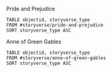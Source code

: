 
Pride and Prejudice
``` dataview
TABLE objectid, storyverse_type
FROM #storyverse/pride-and-prejudice 
SORT storyverse_type ASC
```
Anne of Green Gables
``` dataview
TABLE objectid, storyverse_type
FROM #storyverse/anne-of-green-gables 
SORT storyverse_type ASC
```




